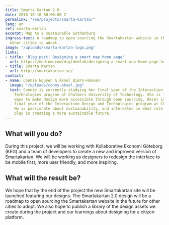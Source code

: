 ```yaml
---
title: Smarta Kartan 2.0
date: 2018-10-10 00:00:00 Z
permalink: "/en/projects/smarta-kartan/"
lang: en
ref: smarta-kartan
excerpt: Map to a sustainable Gothenburg
ingress-text: A roadmap to open sourcing the Smartakartan website in the future for
  other cities to adopt.
image: "/uploads/smarta-kartan-logo.png"
links:
- title: 'Blog post: Designing a smart map home page'
  url: https://medium.com/digidemlab/designing-a-smart-map-home-page-bcd4be95ab7f
- title: Smarta Kartan
  url: http://smartakartan.se/
contact:
- name: Connie Nguyen & Aksel Biørn-Hansen
  image: "/uploads/conny-aksel.jpg"
  text: Connie is currently studying her final year of the Interaction Design and
    Technologies program at Chalmers University of Technology. She is interested in
    ways to make design more accessible through open sourcing. Aksel is studying his
    final year of the Interaction Design and Technologies program at Chalmers as well.
    He is passionate about sustainability, and interested in what role digital technologies
    play in creating a more sustainable future.
---
```


## What will you do?
During this project, we will be working with Kollaborative Ekonomi Göteborg (KEG) and a team of developers to create a new and improved version of Smartakartan. We will be working as designers to redesign the interface to be mobile first, more user friendly, and more inspiring.

## What will the result be?
We hope that by the end of the project the new Smartakartan site will be launched featuring our designs. The Smartakartan 2.0 design will be a roadmap to open sourcing the Smartakartan website in the future for other cities to adopt. We also hope to publish a library of the design assets we create during the project and our learnings about designing for a citizen platform.
